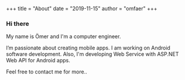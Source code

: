 +++
title = "About"
date = "2019-11-15"
author = "omfaer"
+++

### Hi there

My name is Ömer and I'm a computer engineer.

I’m passionate about creating mobile apps. I am working on Android software development. Also, I'm developing Web Service with ASP.NET Web API for Android apps. 

Feel free to contact me for more..

